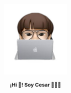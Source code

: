 <p align="center" width="300">
   <img align="center" width="200" src="https://raw.githubusercontent.com/Pear-itaPE/Pear-itaPE/main/Imagen%20de%20WhatsApp%202023-12-02%20a%20las%2001.52%202.png" />
   <h3 align="center">¡Hi 👋! Soy Cesar 👨🏻‍💻</h3>
</p>
